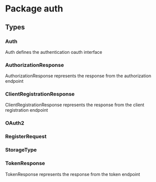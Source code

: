 # Package auth

## Types

### Auth

Auth defines the authentication oauth interface


### AuthorizationResponse

AuthorizationResponse represents the response from the authorization endpoint


### ClientRegistrationResponse

ClientRegistrationResponse represents the response from the client registration endpoint


### OAuth2

### RegisterRequest

### StorageType

### TokenResponse

TokenResponse represents the response from the token endpoint


